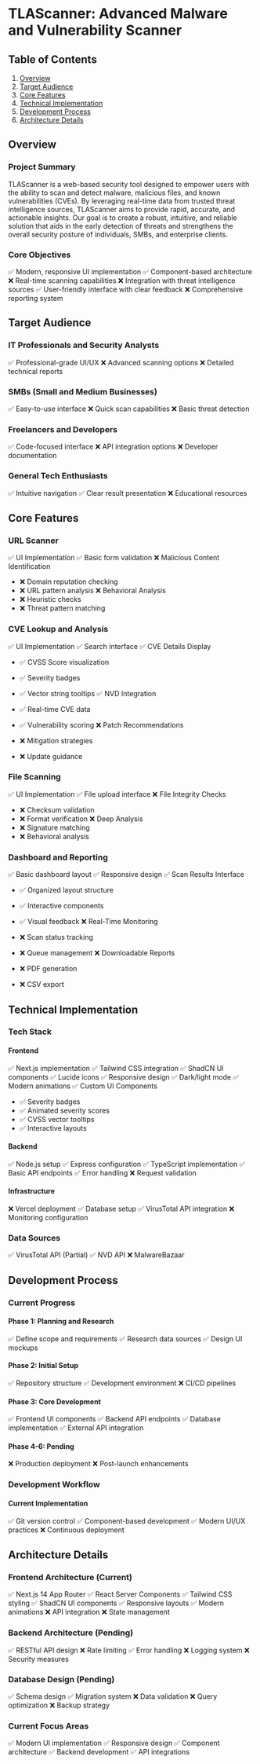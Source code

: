 # TLAScanner: Advanced Malware and Vulnerability Scanner

## Table of Contents

1. [Overview](#overview)
2. [Target Audience](#target-audience)
3. [Core Features](#core-features)
4. [Technical Implementation](#technical-implementation)
5. [Development Process](#development-process)
6. [Architecture Details](#architecture-details)

## Overview

### Project Summary

TLAScanner is a web-based security tool designed to empower users with the ability to scan and detect malware, malicious files, and known vulnerabilities (CVEs). By leveraging real-time data from trusted threat intelligence sources, TLAScanner aims to provide rapid, accurate, and actionable insights. Our goal is to create a robust, intuitive, and reliable solution that aids in the early detection of threats and strengthens the overall security posture of individuals, SMBs, and enterprise clients.

### Core Objectives

✅ Modern, responsive UI implementation
✅ Component-based architecture
❌ Real-time scanning capabilities
❌ Integration with threat intelligence sources
✅ User-friendly interface with clear feedback
❌ Comprehensive reporting system

## Target Audience

### IT Professionals and Security Analysts

✅ Professional-grade UI/UX
❌ Advanced scanning options
❌ Detailed technical reports

### SMBs (Small and Medium Businesses)

✅ Easy-to-use interface
❌ Quick scan capabilities
❌ Basic threat detection

### Freelancers and Developers

✅ Code-focused interface
❌ API integration options
❌ Developer documentation

### General Tech Enthusiasts

✅ Intuitive navigation
✅ Clear result presentation
❌ Educational resources

## Core Features

### URL Scanner

✅ UI Implementation
✅ Basic form validation
❌ Malicious Content Identification

- ❌ Domain reputation checking
- ❌ URL pattern analysis
❌ Behavioral Analysis
- ❌ Heuristic checks
- ❌ Threat pattern matching

### CVE Lookup and Analysis

✅ UI Implementation
✅ Search interface
✅ CVE Details Display

- ✅ CVSS Score visualization
- ✅ Severity badges
- ✅ Vector string tooltips
✅ NVD Integration

- ✅ Real-time CVE data
- ✅ Vulnerability scoring
❌ Patch Recommendations
- ❌ Mitigation strategies
- ❌ Update guidance

### File Scanning

✅ UI Implementation
✅ File upload interface
❌ File Integrity Checks

- ❌ Checksum validation
- ❌ Format verification
❌ Deep Analysis
- ❌ Signature matching
- ❌ Behavioral analysis

### Dashboard and Reporting

✅ Basic dashboard layout
✅ Responsive design
✅ Scan Results Interface

- ✅ Organized layout structure
- ✅ Interactive components
- ✅ Visual feedback
❌ Real-Time Monitoring

- ❌ Scan status tracking
- ❌ Queue management
❌ Downloadable Reports
- ❌ PDF generation
- ❌ CSV export

## Technical Implementation

### Tech Stack

#### Frontend

✅ Next.js implementation
✅ Tailwind CSS integration
✅ ShadCN UI components
✅ Lucide icons
✅ Responsive design
✅ Dark/light mode
✅ Modern animations
✅ Custom UI Components

- ✅ Severity badges
- ✅ Animated severity scores
- ✅ CVSS vector tooltips
- ✅ Interactive layouts

#### Backend

✅ Node.js setup
✅ Express configuration
✅ TypeScript implementation
✅ Basic API endpoints
✅ Error handling
❌ Request validation

#### Infrastructure

❌ Vercel deployment
✅ Database setup
✅ VirusTotal API integration
❌ Monitoring configuration

### Data Sources

✅ VirusTotal API (Partial)
✅ NVD API
❌ MalwareBazaar

## Development Process

### Current Progress

#### Phase 1: Planning and Research

✅ Define scope and requirements
✅ Research data sources
✅ Design UI mockups

#### Phase 2: Initial Setup

✅ Repository structure
✅ Development environment
❌ CI/CD pipelines

#### Phase 3: Core Development

✅ Frontend UI components
✅ Backend API endpoints
✅ Database implementation
✅ External API integration

#### Phase 4-6: Pending

❌ Production deployment
❌ Post-launch enhancements

### Development Workflow

#### Current Implementation

✅ Git version control
✅ Component-based development
✅ Modern UI/UX practices
❌ Continuous deployment

## Architecture Details

### Frontend Architecture (Current)

✅ Next.js 14 App Router
✅ React Server Components
✅ Tailwind CSS styling
✅ ShadCN UI components
✅ Responsive layouts
✅ Modern animations
❌ API integration
❌ State management

### Backend Architecture (Pending)

✅ RESTful API design
❌ Rate limiting
✅ Error handling
❌ Logging system
❌ Security measures

### Database Design (Pending)

✅ Schema design
✅ Migration system
❌ Data validation
❌ Query optimization
❌ Backup strategy

### Current Focus Areas

✅ Modern UI implementation
✅ Responsive design
✅ Component architecture
✅ Backend development
✅ API integrations
